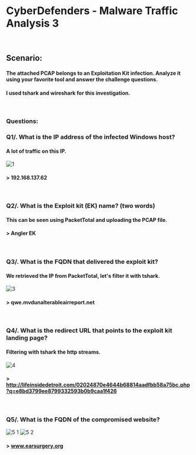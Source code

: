 # CyberDefenders - Malware Traffic Analysis 3
<br />

## Scenario:
#### The attached PCAP belongs to an Exploitation Kit infection. Analyze it using your favorite tool and answer the challenge questions.
#### I used tshark and wireshark for this investigation.
<br />

### Questions:

### Q1/. What is the IP address of the infected Windows host? 
#### A lot of traffic on this IP.
![1](https://github.com/itsoktocryy/CyberDefenders/assets/73375576/54692066-dedb-4a14-b0ea-c2fa834ed38b)
#### > 192.168.137.62
<br />

### Q2/. What is the Exploit kit (EK) name? (two words)
#### This can be seen using PacketTotal and uploading the PCAP file.
#### > Angler EK
<br />

### Q3/. What is the FQDN that delivered the exploit kit?
#### We retrieved the IP from PacketTotal, let's filter it with tshark.
![3](https://github.com/itsoktocryy/CyberDefenders/assets/73375576/7dc1bcd9-488f-41b7-9e66-7f6cef3535cf)
#### > qwe.mvdunalterableairreport.net
<br />

### Q4/. What is the redirect URL that points to the exploit kit landing page?
#### Filtering with tshark the http streams.
![4](https://github.com/itsoktocryy/CyberDefenders/assets/73375576/a86d8e64-f543-4a0b-9536-3926b0de0d43)
#### > http://lifeinsidedetroit.com/02024870e4644b68814aadfbb58a75bc.php?q=e8bd3799ee8799332593b0b9caa1f426
<br />

### Q5/. What is the FQDN of the compromised website?
![5 1](https://github.com/itsoktocryy/CyberDefenders/assets/73375576/74f9af77-8fbd-4a8d-a3b8-c40029743fec)
![5 2](https://github.com/itsoktocryy/CyberDefenders/assets/73375576/5925211d-e195-4d46-a07d-319ee791e7c2)
#### > www.earsurgery.org
<br />
